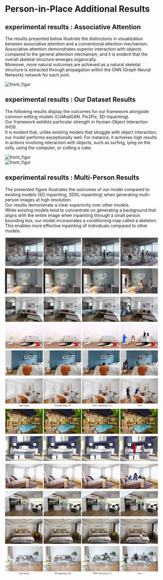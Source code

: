 # Person-in-Place Additional Results

## experimental results : Associative Attention
The results presented below illustrate the distinctions in visualization between associative attention and a conventional attention mechanism.  
Associative attention demonstrates superior interaction with objects compared to the general attention mechanism, and it is evident that the overall skeletal structure emerges organically.  
Moreover, more natural outcomes are achieved as a natural skeletal structure is extracted through propagation within the GNN (Graph Neural Network) network for each joint.

![front_figur](result_skt.jpg)


## experimental results : Our Dataset Results
The following results display the outcomes for our framework alongside common editing models (CoModGAN, Pix2Pix, SD-Inpainting).  
Our framework exhibits particular strength in Human-Object Interaction (HOI).  
It is evident that, unlike existing models that struggle with object interaction, our model performs exceptionally well. For instance, it achieves high results in actions involving interaction with objects, such as surfing, lying on the sofa, using the computer, or cutting a cake.

![front_figur](test_input_supp_2.jpg)  
![front_figur](test_input_supp_3.jpg)  

## experimental results : Multi-Person Results
The presented figure illustrates the outcomes of our model compared to existing models (SD-inpainting, SDXL-inpainting) when generating multi-person images at high resolution.  
Our results demonstrate a clear superiority over other models.  
While existing models tend to concentrate on generating a background that aligns with the entire image when inpainting through a small person bounding box, our model incorporates a conditioning map called a skeleton.  
This enables more effective inpainting of individuals compared to other models.  

![front_figur](test_input_supp_5.jpg)  
![front_figur](test_input_supp_6.jpg)  
